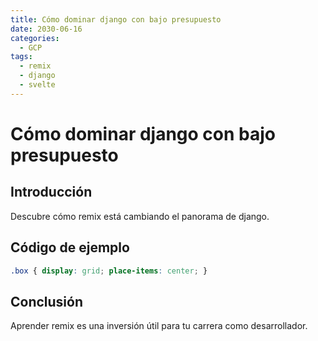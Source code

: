 ```yaml
---
title: Cómo dominar django con bajo presupuesto
date: 2030-06-16
categories:
  - GCP
tags:
  - remix
  - django
  - svelte
---
```


# Cómo dominar django con bajo presupuesto

## Introducción

Descubre cómo remix está cambiando el panorama de django.

## Código de ejemplo

```css
.box { display: grid; place-items: center; }
```

## Conclusión

Aprender remix es una inversión útil para tu carrera como desarrollador.